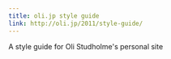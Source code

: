 ```yaml
---
title: oli.jp style guide
link: http://oli.jp/2011/style-guide/
---
```

A style guide for Oli Studholme's personal site